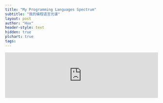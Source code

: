 ```yaml
---
title: "My Programming Languages Spectrum"
subtitle: "我的编程语言光谱"
layout: post
author: "Hux"
header-style: text
hidden: true
plchart: true
tags:
---
```


<iframe 
  id="chart"
  src="https://auto/PL-chart/"
  frameborder="0" 
  scrolling="no" 
  style="width: 100%">
</iframe>
